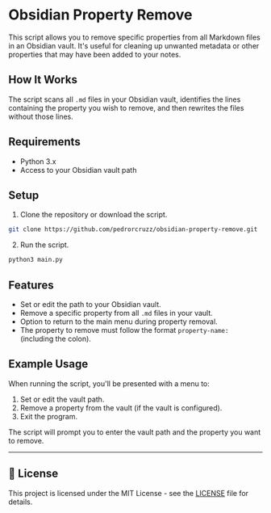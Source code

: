 
# Obsidian Property Remove


This script allows you to remove specific properties from all Markdown files in an Obsidian vault. It's useful for cleaning up unwanted metadata or other properties that may have been added to your notes.

## How It Works

The script scans all `.md` files in your Obsidian vault, identifies the lines containing the property you wish to remove, and then rewrites the files without those lines.

## Requirements

- Python 3.x
- Access to your Obsidian vault path

## Setup

1. Clone the repository or download the script.

```bash
git clone https://github.com/pedrorcruzz/obsidian-property-remove.git
```

2. Run the script.

```bash
python3 main.py
```

## Features

- Set or edit the path to your Obsidian vault.
- Remove a specific property from all `.md` files in your vault.
- Option to return to the main menu during property removal.
- The property to remove must follow the format `property-name:` (including the colon).

## Example Usage

When running the script, you'll be presented with a menu to:

1. Set or edit the vault path.
2. Remove a property from the vault (if the vault is configured).
3. Exit the program.

The script will prompt you to enter the vault path and the property you want to remove.

***

## 📄 License
This project is licensed under the MIT License - see the [LICENSE](LICENSE) file for details.

